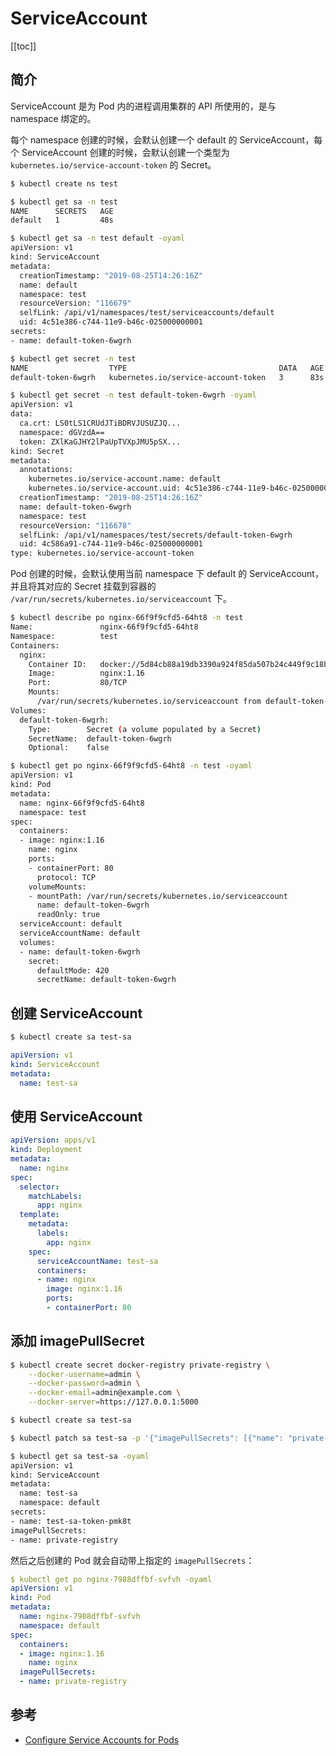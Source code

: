 # ServiceAccount

[[toc]]

## 简介

ServiceAccount 是为 Pod 内的进程调用集群的 API 所使用的，是与 namespace 绑定的。

每个 namespace 创建的时候，会默认创建一个 default 的 ServiceAccount，每个 ServiceAccount 创建的时候，会默认创建一个类型为 `kubernetes.io/service-account-token` 的 Secret。

```bash
$ kubectl create ns test

$ kubectl get sa -n test
NAME      SECRETS   AGE
default   1         48s

$ kubectl get sa -n test default -oyaml
apiVersion: v1
kind: ServiceAccount
metadata:
  creationTimestamp: "2019-08-25T14:26:16Z"
  name: default
  namespace: test
  resourceVersion: "116679"
  selfLink: /api/v1/namespaces/test/serviceaccounts/default
  uid: 4c51e386-c744-11e9-b46c-025000000001
secrets:
- name: default-token-6wgrh

$ kubectl get secret -n test
NAME                  TYPE                                  DATA   AGE
default-token-6wgrh   kubernetes.io/service-account-token   3      83s

$ kubectl get secret -n test default-token-6wgrh -oyaml
apiVersion: v1
data:
  ca.crt: LS0tLS1CRUdJTiBDRVJUSUZJQ...
  namespace: dGVzdA==
  token: ZXlKaGJHY2lPaUpTVXpJMU5pSX...
kind: Secret
metadata:
  annotations:
    kubernetes.io/service-account.name: default
    kubernetes.io/service-account.uid: 4c51e386-c744-11e9-b46c-025000000001
  creationTimestamp: "2019-08-25T14:26:16Z"
  name: default-token-6wgrh
  namespace: test
  resourceVersion: "116678"
  selfLink: /api/v1/namespaces/test/secrets/default-token-6wgrh
  uid: 4c586a91-c744-11e9-b46c-025000000001
type: kubernetes.io/service-account-token
```

Pod 创建的时候，会默认使用当前 namespace 下 default 的 ServiceAccount，并且将其对应的 Secret 挂载到容器的 `/var/run/secrets/kubernetes.io/serviceaccount` 下。

```bash
$ kubectl describe po nginx-66f9f9cfd5-64ht8 -n test
Name:               nginx-66f9f9cfd5-64ht8
Namespace:          test
Containers:
  nginx:
    Container ID:   docker://5d84cb88a19db3390a924f85da507b24c449f9c18bf8ba49e7899eb00b87fc72
    Image:          nginx:1.16
    Port:           80/TCP
    Mounts:
      /var/run/secrets/kubernetes.io/serviceaccount from default-token-6wgrh (ro)
Volumes:
  default-token-6wgrh:
    Type:        Secret (a volume populated by a Secret)
    SecretName:  default-token-6wgrh
    Optional:    false

$ kubectl get po nginx-66f9f9cfd5-64ht8 -n test -oyaml
apiVersion: v1
kind: Pod
metadata:
  name: nginx-66f9f9cfd5-64ht8
  namespace: test
spec:
  containers:
  - image: nginx:1.16
    name: nginx
    ports:
    - containerPort: 80
      protocol: TCP
    volumeMounts:
    - mountPath: /var/run/secrets/kubernetes.io/serviceaccount
      name: default-token-6wgrh
      readOnly: true
  serviceAccount: default
  serviceAccountName: default
  volumes:
  - name: default-token-6wgrh
    secret:
      defaultMode: 420
      secretName: default-token-6wgrh
```

## 创建 ServiceAccount

```bash
$ kubectl create sa test-sa
```

```yaml
apiVersion: v1
kind: ServiceAccount
metadata:
  name: test-sa
```

## 使用 ServiceAccount

```yaml
apiVersion: apps/v1
kind: Deployment
metadata:
  name: nginx
spec:
  selector:
    matchLabels:
      app: nginx
  template:
    metadata:
      labels:
        app: nginx
    spec:
      serviceAccountName: test-sa
      containers:
      - name: nginx
        image: nginx:1.16
        ports:
        - containerPort: 80
```

## 添加 imagePullSecret

```bash
$ kubectl create secret docker-registry private-registry \
    --docker-username=admin \
    --docker-password=admin \
    --docker-email=admin@example.com \
    --docker-server=https://127.0.0.1:5000

$ kubectl create sa test-sa

$ kubectl patch sa test-sa -p '{"imagePullSecrets": [{"name": "private-registry"}]}'

$ kubectl get sa test-sa -oyaml
apiVersion: v1
kind: ServiceAccount
metadata:
  name: test-sa
  namespace: default
secrets:
- name: test-sa-token-pmk8t
imagePullSecrets:
- name: private-registry
```

然后之后创建的 Pod 就会自动带上指定的 `imagePullSecrets`：

```yaml
$ kubectl get po nginx-7988dffbf-svfvh -oyaml
apiVersion: v1
kind: Pod
metadata:
  name: nginx-7988dffbf-svfvh
  namespace: default
spec:
  containers:
  - image: nginx:1.16
    name: nginx
  imagePullSecrets:
  - name: private-registry
```

## 参考

- [Configure Service Accounts for Pods](https://kubernetes.io/docs/tasks/configure-pod-container/configure-service-account/)